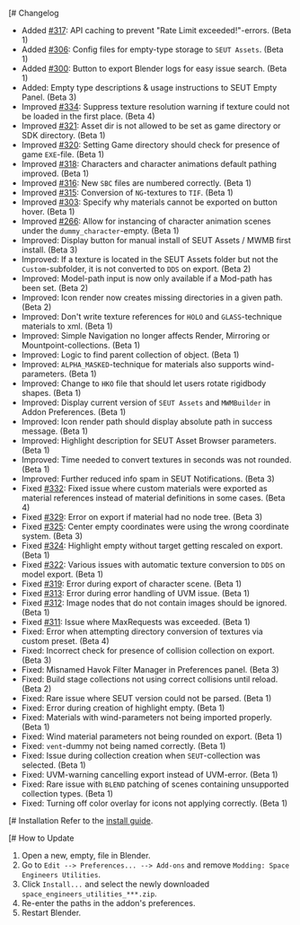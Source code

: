 [# Changelog
* Added [#317](https://github.com/enenra/space-engineers-utilities/issues/317): API caching to prevent "Rate Limit exceeded!"-errors. (Beta 1)
* Added [#306](https://github.com/enenra/space-engineers-utilities/issues/306): Config files for empty-type storage to `SEUT Assets`. (Beta 1)
* Added [#300](https://github.com/enenra/space-engineers-utilities/issues/300): Button to export Blender logs for easy issue search. (Beta 1)
* Added: Empty type descriptions & usage instructions to SEUT Empty Panel. (Beta 3)
* Improved [#334](https://github.com/enenra/space-engineers-utilities/issues/334): Suppress texture resolution warning if texture could not be loaded in the first place. (Beta 4)
* Improved [#321](https://github.com/enenra/space-engineers-utilities/issues/321): Asset dir is not allowed to be set as game directory or SDK directory. (Beta 1)
* Improved [#320](https://github.com/enenra/space-engineers-utilities/issues/320): Setting Game directory should check for presence of game `EXE`-file. (Beta 1)
* Improved [#318](https://github.com/enenra/space-engineers-utilities/issues/318): Characters and character animations default pathing improved. (Beta 1)
* Improved [#316](https://github.com/enenra/space-engineers-utilities/issues/316): New `SBC` files are numbered correctly. (Beta 1)
* Improved [#315](https://github.com/enenra/space-engineers-utilities/issues/315): Conversion of `NG`-textures to `TIF`. (Beta 1)
* Improved [#303](https://github.com/enenra/space-engineers-utilities/issues/303): Specify why materials cannot be exported on button hover. (Beta 1)
* Improved [#266](https://github.com/enenra/space-engineers-utilities/issues/266): Allow for instancing of character animation scenes under the `dummy_character`-empty. (Beta 1)
* Improved: Display button for manual install of SEUT Assets / MWMB first install. (Beta 3)
* Improved: If a texture is located in the SEUT Assets folder but not the `Custom`-subfolder, it is not converted to `DDS` on export. (Beta 2)
* Improved: Model-path input is now only available if a Mod-path has been set. (Beta 2)
* Improved: Icon render now creates missing directories in a given path. (Beta 2)
* Improved: Don't write texture references for `HOLO` and `GLASS`-technique materials to xml. (Beta 1)
* Improved: Simple Navigation no longer affects Render, Mirroring or Mountpoint-collections. (Beta 1)
* Improved: Logic to find parent collection of object. (Beta 1)
* Improved: `ALPHA_MASKED`-technique for materials also supports wind-parameters. (Beta 1)
* Improved: Change to `HKO` file that should let users rotate rigidbody shapes. (Beta 1)
* Improved: Display current version of `SEUT Assets` and `MWMBuilder` in Addon Preferences. (Beta 1)
* Improved: Icon render path should display absolute path in success message. (Beta 1)
* Improved: Highlight description for SEUT Asset Browser parameters. (Beta 1)
* Improved: Time needed to convert textures in seconds was not rounded. (Beta 1)
* Improved: Further reduced info spam in SEUT Notifications. (Beta 3)
* Fixed [#332](https://github.com/enenra/space-engineers-utilities/issues/332): Fixed issue where custom materials were exported as material references instead of material definitions in some cases. (Beta 4)
* Fixed [#329](https://github.com/enenra/space-engineers-utilities/issues/329): Error on export if material had no node tree. (Beta 3)
* Fixed [#325](https://github.com/enenra/space-engineers-utilities/issues/325): Center empty coordinates were using the wrong coordinate system. (Beta 3)
* Fixed [#324](https://github.com/enenra/space-engineers-utilities/issues/324): Highlight empty without target getting rescaled on export. (Beta 1)
* Fixed [#322](https://github.com/enenra/space-engineers-utilities/issues/322): Various issues with automatic texture conversion to `DDS` on model export. (Beta 1)
* Fixed [#319](https://github.com/enenra/space-engineers-utilities/issues/319): Error during export of character scene. (Beta 1)
* Fixed [#313](https://github.com/enenra/space-engineers-utilities/issues/313): Error during error handling of UVM issue. (Beta 1)
* Fixed [#312](https://github.com/enenra/space-engineers-utilities/issues/312): Image nodes that do not contain images should be ignored. (Beta 1)
* Fixed [#311](https://github.com/enenra/space-engineers-utilities/issues/311): Issue where MaxRequests was exceeded. (Beta 1)
* Fixed: Error when attempting directory conversion of textures via custom preset. (Beta 4)
* Fixed: Incorrect check for presence of collision collection on export. (Beta 3)
* Fixed: Misnamed Havok Filter Manager in Preferences panel. (Beta 3)
* Fixed: Build stage collections not using correct collisions until reload. (Beta 2)
* Fixed: Rare issue where SEUT version could not be parsed. (Beta 1)
* Fixed: Error during creation of highlight empty. (Beta 1)
* Fixed: Materials with wind-parameters not being imported properly. (Beta 1)
* Fixed: Wind material parameters not being rounded on export. (Beta 1)
* Fixed: `vent`-dummy not being named correctly. (Beta 1)
* Fixed: Issue during collection creation when `SEUT`-collection was selected. (Beta 1)
* Fixed: UVM-warning cancelling export instead of UVM-error. (Beta 1)
* Fixed: Rare issue with `BLEND` patching of scenes containing unsupported collection types. (Beta 1)
* Fixed: Turning off color overlay for icons not applying correctly. (Beta 1)

[# Installation
Refer to the [install guide](https://space-engineers-modding.github.io/modding-reference/tutorials/tools/3d-modelling/seut/setup.html).

[# How to Update
1. Open a new, empty, file in Blender.
2. Go to `Edit --> Preferences... --> Add-ons` and remove `Modding: Space Engineers Utilities`.
3. Click `Install...` and select the newly downloaded `space_engineers_utilities_***.zip`.
4. Re-enter the paths in the addon's preferences.
5. Restart Blender.